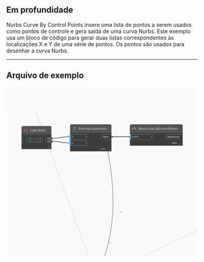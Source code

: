 ## Em profundidade
Nurbs Curve By Control Points insere uma lista de pontos a serem usados como pontos de controle e gera saída de uma curva Nurbs. Este exemplo usa um bloco de código para gerar duas listas correspondentes às localizações X e Y de uma série de pontos. Os pontos são usados para desenhar a curva Nurbs.
___
## Arquivo de exemplo

![ByControlPoints (points)](./Autodesk.DesignScript.Geometry.NurbsCurve.ByControlPoints(points)_img.jpg)


